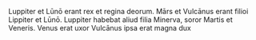 Luppiter et Lūnō erant rex et regina deorum.
Mārs et Vulcānus erant filioi Lippiter et Lūnō.
Luppiter habebat aliud filia Minerva, soror Martis et Veneris.
Venus erat uxor Vulcānus
ipsa erat magna dux
